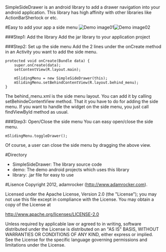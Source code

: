SimpleSideDrawer is an android library to add a drawer navigation into your android application.
This library has high affinity with other libraries like ActionBarSherlock or etc.

#Easy to add your app a side menu
![Demo image01](https://lh6.googleusercontent.com/-O-AKV6vo4U4/UOHA9PjYA9I/AAAAAAAAQV4/gayCEMA9q9c/s720/simple_side_drawer01.png)![Demo image02](https://lh5.googleusercontent.com/-hoVDio62tgc/UOHBBU7K0LI/AAAAAAAAQWE/rEkvI2NgNl4/s720/simple_side_drawer02.png)

###Step1: Add the library
Add the jar library to your application project

###Step2: Set up the side menu
Add the 2 lines under the onCreate method in an Activity you want to add the side menu.

	protected void onCreate(Bundle data) {
		super.onCreate(data);
		setContentView(R.layout.main);
		
		mSlidingMenu = new SimpleSideDrawer(this);
		mSlidingMenu.setBehindContentView(R.layout.behind_menu);
	}
	
The behind_menu.xml is the side menu layout. You can add it by calling setBehindeContentView method. That it you have to do for adding the side menu.
If you want to handle the widget on the side menu, you just call findViewById method as usual.

###Step3: Open/Close the side menu
You can easy open/close the side menu.

	mSlidingMenu.toggleDrawer();

Of course, a user can close the side menu by dragging the above view.

#Directory

- SimpleSideDrawer: The library source code
- demo: The demo android projects which uses this library
- library: .jar file for easy to use

#Lisence
Copyright 2012, adamrocker (http://www.adamrocker.com).

Licensed under the Apache License, Version 2.0 (the "License"); 
you may not use this file except in compliance with the License. 
You may obtain a copy of the License at 

http://www.apache.org/licenses/LICENSE-2.0 

Unless required by applicable law or agreed to in writing, software 
distributed under the License is distributed on an "AS IS" BASIS, 
WITHOUT WARRANTIES OR CONDITIONS OF ANY KIND, either express or implied. 
See the License for the specific language governing permissions and 
limitations under the License.